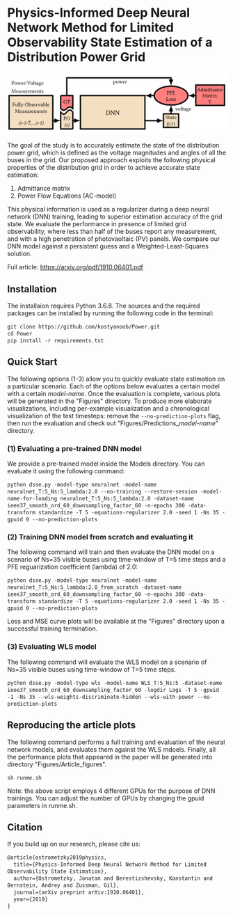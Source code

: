 # Physics-Informed Deep Neural Network Method for Limited Observability State Estimation of a Distribution Power Grid

![High-level block diagram of our state estimation framework](Figures/HighLevel.PNG)

The goal of the study is to accurately estimate the state of the distribution power grid, which is defined as the voltage magnitudes and angles of all the buses in the grid. Our proposed approach exploits the following physical properties of the distribution grid in order to achieve accurate state estimation:
1) Admittance matrix
2) Power Flow Equations (AC-model)

This physical information is used as a regularizer during a deep neural network (DNN) training, leading to superior estimation accuracy of the grid state. We evaluate the performance in presence of limited grid observability, where less than half of the buses report any measurement, and with a high penetration of photovaoltaic (PV) panels. We compare our DNN model against a persistent guess and a Weighted-Least-Squares solution.

Full article: https://arxiv.org/pdf/1910.06401.pdf

## Installation
The installaion requires Python 3.6.8. The sources and the required packages can be installed by running the following code in the terminal:
```
git clone https://github.com/kostyanoob/Power.git
cd Power
pip install -r requirements.txt
```

## Quick Start
The following options (1-3) allow you to quickly evaluate state estimation on a particular scenario. Each of the options below evaluates a certain model with a certain _model-name_. Once the evaluation is complete, various plots will be generated in the "Figures" directory.
To produce more elaborate visualizations, including per-example visualization and a chronological visualization of the test timesteps: remove the ```--no-prediction-plots``` flag, then run the evaluation and check out "Figures/Predictions\__model-name_" directory.

### (1) Evaluating a pre-trained DNN model
We provide a pre-trained model inside the Models directory. You can evaluate it using the following command:
```
python dsse.py -model-type neuralnet -model-name neuralnet_T:5_Ns:5_lambda:2.0 --no-training --restore-session -model-name-for-loading neuralnet_T:5_Ns:5_lambda:2.0 -dataset-name ieee37_smooth_ord_60_downsampling_factor_60 -n-epochs 300 -data-transform standardize -T 5 -equations-regularizer 2.0 -seed 1 -Ns 35 -gpuid 0 --no-prediction-plots
```

### (2) Training DNN model from scratch and evaluating it
The following command will train and then evaluate the DNN model on a scenario of Ns=35 visible buses using time-window of T=5 time steps and a PFE reguarization coefficient (lambda) of 2.0: 
```
python dsse.py -model-type neuralnet -model-name neuralnet_T:5_Ns:5_lambda:2.0_from_scratch -dataset-name ieee37_smooth_ord_60_downsampling_factor_60 -n-epochs 300 -data-transform standardize -T 5 -equations-regularizer 2.0 -seed 1 -Ns 35 -gpuid 0 --no-prediction-plots
```
Loss and MSE curve plots will be available at the "Figures" directory upon a successful training termination.
 
### (3) Evaluating WLS model
The following command will evaluate the WLS model on a scenario of Ns=35 visible buses using time-window of T=5 time steps. 
```
python dsse.py -model-type wls -model-name WLS_T:5_Ns:5 -dataset-name ieee37_smooth_ord_60_downsampling_factor_60 -logdir Logs -T 5 -gpuid -1 -Ns 35 --wls-weights-discriminate-hidden --wls-with-power --no-prediction-plots
```
## Reproducing the article plots
The following command performs a full training and evaluation of the neural network models, and evaluates them against the WLS mdoels. Finally, all the performance plots that appeared in the paper will be generated into directory "Figures/Article_figures".
```
sh runme.sh
```
Note: the above script employs 4 different GPUs for the purpose of DNN trainings. You can adjust the number of GPUs by changing the gpuid parameters in runme.sh.
## Citation
If you build up on our research, please cite us:
```
@article{ostrometzky2019physics,
  title={Physics-Informed Deep Neural Network Method for Limited Observability State Estimation},
  author={Ostrometzky, Jonatan and Berestizshevsky, Konstantin and Bernstein, Andrey and Zussman, Gil},
  journal={arXiv preprint arXiv:1910.06401},
  year={2019}
}
```
